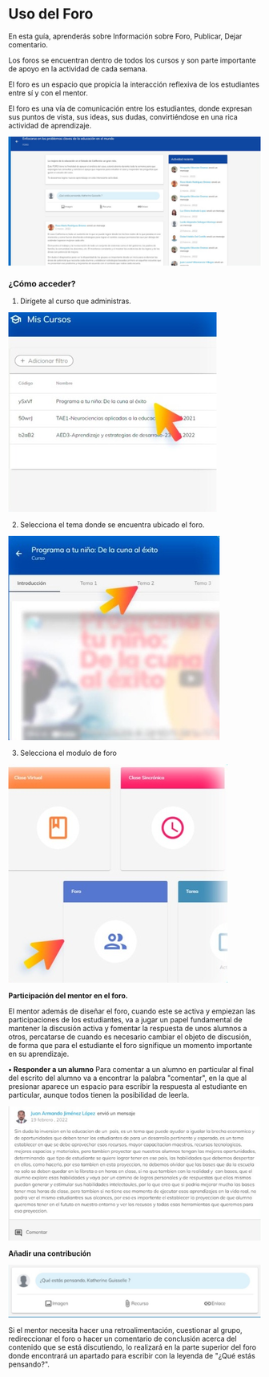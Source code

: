 # Uso del Foro

En esta guía, aprenderás 
sobre Información sobre Foro, Publicar, Dejar comentario.

Los foros se encuentran dentro de todos los cursos y son parte importante de apoyo en la actividad de 
cada semana.

El foro es un espacio que propicia la interacción reflexiva de los estudiantes entre sí y con el mentor.

El foro es una vía de comunicación entre los estudiantes, donde expresan sus puntos de vista, sus 
ideas, sus dudas, convirtiéndose en una rica actividad de aprendizaje.

![foros](./img/foro_1.jpg)

### ¿Cómo acceder?

1. Dirígete al curso que administras.

![foros](./img/foro_2.jpg)

2. Selecciona el tema donde se encuentra ubicado el foro.

![foros](./img/foro_3.jpg)

3. Selecciona el modulo de foro

![foros](./img/foro_4.jpg)


**Participación del mentor en el foro.**

El mentor además de diseñar el foro, cuando este se activa y empiezan las participaciones de los 
estudiantes, va a jugar un papel fundamental de mantener la discusión activa y fomentar la respuesta 
de unos alumnos a otros, percatarse de cuando es necesario cambiar el objeto de discusión, de forma 
que para el estudiante el foro signifique un momento importante en su aprendizaje.

**▪ Responder a un alumno**
Para comentar a un alumno en particular al final del escrito del alumno va a encontrar la palabra 
"comentar", en la que al presionar aparece un espacio para escribir la respuesta al estudiante en 
particular, aunque todos tienen la posibilidad de leerla.

![foros](./img/foro_5.jpg)


**Añadir una contribución**

![foros](./img/foro_6.jpg)

Si el mentor necesita hacer una retroalimentación, cuestionar al grupo, redireccionar el foro o hacer un 
comentario de conclusión acerca del contenido que se está discutiendo, lo realizará en la parte superior 
del foro donde encontrará un apartado para escribir con la leyenda de "¿Qué estás pensando?".